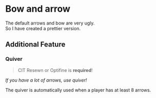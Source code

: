 # Bow and arrow

The default arrows and bow are very ugly.  
So I have created a prettier version.

## Additional Feature

### Quiver

> CIT Resewn or Optifine is **required**!

*If you have a lot of arrows, use quiver!*

The quiver is automatically used when a player has at least 8 arrows.
